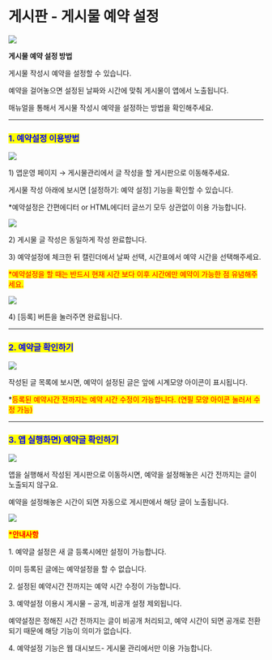 # 게시판 - 게시물 예약 설정

![](https://wp.swing2app.co.kr/wp-content/uploads/2020/08/%EA%B2%8C%EC%8B%9C%EB%AC%BC%EC%98%88%EC%95%BD%EC%9E%91%EC%84%B1%EC%A0%9C%EB%AA%A9.png)

**게시물 예약 설정 방법**

게시물 작성시 예약을 설정할 수 있습니다.&#x20;

예약을 걸어놓으면 설정된 날짜와 시간에 맞춰 게시물이 앱에서 노출됩니다. &#x20;

매뉴얼을 통해서 게시물 작성시 예약을 설정하는 방법을 확인해주세요.

***

### <mark style="color:blue;">**1. 예약설정 이용방법**</mark> &#x20;

![](https://wp.swing2app.co.kr/wp-content/uploads/2020/08/%EA%B2%8C%EC%8B%9C%EB%AC%BC%EC%98%88%EC%95%BD%EC%9E%91%EC%84%B11.png)

1\) 앱운영 페이지 → 게시물관리에서 글 작성을 할 게시판으로 이동해주세요.

게시물 작성 아래에 보시면 \[설정하기: 예약 설정] 기능을 확인할 수 있습니다.

\*예약설정은 간편에디터 or  HTML에디터 글쓰기 모두 상관없이 이용 가능합니다.



![](https://wp.swing2app.co.kr/wp-content/uploads/2020/08/%EA%B2%8C%EC%8B%9C%EB%AC%BC%EC%98%88%EC%95%BD%EC%9E%91%EC%84%B12-1.png)

2\) 게시물 글 작성은 동일하게 작성 완료합니다.

3\) 예약설정에 체크한 뒤 캘린더에서 날짜 선택, 시간표에서 예약 시간을 선택해주세요.

<mark style="color:red;">\*예약설정을 할 때는 반드시 현재 시간 보다 이후 시간에만 예약이 가능한 점 유념해주세요.</mark>&#x20;

<mark style="color:red;"></mark>

![](https://wp.swing2app.co.kr/wp-content/uploads/2020/08/%EA%B2%8C%EC%8B%9C%EB%AC%BC%EC%98%88%EC%95%BD%EC%9E%91%EC%84%B13.png)

4\) \[등록] 버튼을 눌러주면 완료됩니다.

***

### <mark style="color:blue;">**2. 예약글 확인하기**</mark> &#x20;

![](https://wp.swing2app.co.kr/wp-content/uploads/2020/08/%EA%B2%8C%EC%8B%9C%EB%AC%BC%EC%98%88%EC%95%BD%EC%9E%91%EC%84%B14.png)

작성된 글 목록에 보시면, 예약이 설정된 글은 앞에 시계모양 아이콘이 표시됩니다.

\*<mark style="color:red;">등록된 예약시간 전까지는 예약 시간 수정이 가능합니다. (연필 모양 아이콘 눌러서 수정 가능)</mark>

***

### <mark style="color:blue;">**3. 앱 실행화면) 예약글 확인하기**</mark> &#x20;

![](https://wp.swing2app.co.kr/wp-content/uploads/2020/08/%EA%B2%8C%EC%8B%9C%EB%AC%BC%EC%98%88%EC%95%BD%EC%9E%91%EC%84%B15-1.png)

앱을 실행해서 작성된 게시판으로 이동하시면, 예약을 설정해놓은 시간 전까지는 글이 노출되지 않구요.

예약을 설정해놓은 시간이 되면 자동으로 게시판에서 해당 글이 노출됩니다.

![](https://wp.swing2app.co.kr/wp-content/uploads/2020/07/%EC%BA%A1%EC%B2%98.png)

<mark style="color:red;">**\*안내사항**</mark>

&#x20;1\. 예약글 설정은 새 글 등록시에만 설정이 가능합니다.

이미 등록된 글에는 예약설정을 할 수 없습니다.&#x20;

2\. 설정된 예약시간 전까지는 예약 시간 수정이 가능합니다.

3\. 예약설정 이용시 게시물 – 공개, 비공개 설정 제외됩니다.&#x20;

예약설정은 정해진 시간 전까지는 글이 비공개 처리되고,  예약 시간이 되면 공개로 전환되기 때문에  해당 기능이 의미가 없습니다.&#x20;

4\. 예약설정 기능은 웹 대시보드- 게시물 관리에서만 이용 가능합니다.
